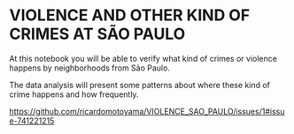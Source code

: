 # VIOLENCE AND OTHER KIND OF CRIMES AT SÃO PAULO

At this notebook you will be able to verify what kind of crimes or violence happens by neighborhoods from São Paulo.

The data analysis will present some patterns about where these kind of crime happens and how frequently.

https://github.com/ricardomotoyama/VIOLENCE_SAO_PAULO/issues/1#issue-741221215



